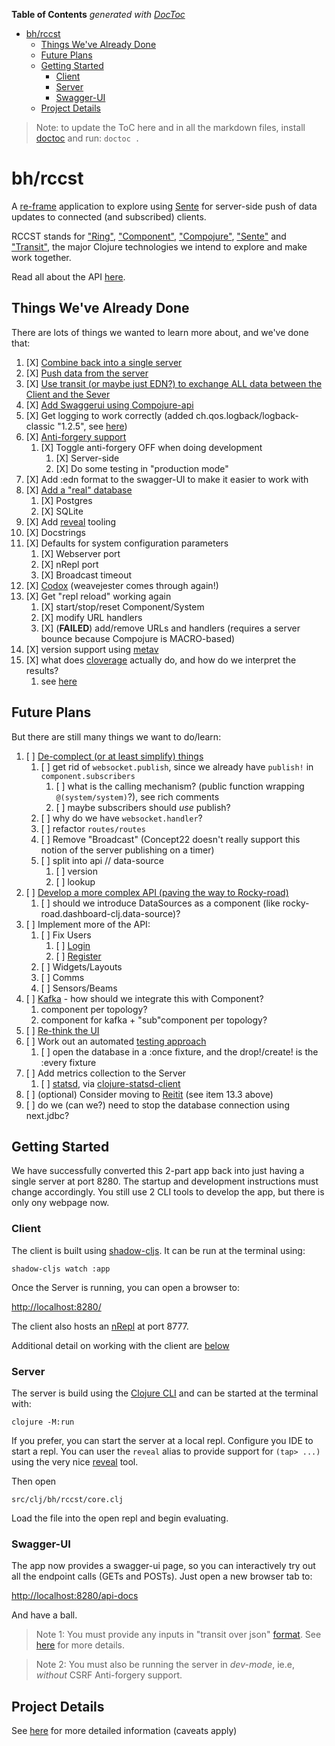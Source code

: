 <!-- START doctoc generated TOC please keep comment here to allow auto update -->
<!-- DON'T EDIT THIS SECTION, INSTEAD RE-RUN doctoc TO UPDATE -->
**Table of Contents**  *generated with [DocToc](https://github.com/thlorenz/doctoc)*

- [bh/rccst](#bhrccst)
  - [Things We've Already Done](#things-weve-already-done)
  - [Future Plans](#future-plans)
  - [Getting Started](#getting-started)
    - [Client](#client)
    - [Server](#server)
    - [Swagger-UI](#swagger-ui)
  - [Project Details](#project-details)

<!-- END doctoc generated TOC please keep comment here to allow auto update -->

> Note: to update the ToC here and in all the markdown files, install [doctoc](https://github.com/thlorenz/doctoc) and run:
>`doctoc .`


# bh/rccst

A [re-frame](https://github.com/day8/re-frame) application to explore using 
[Sente](https://github.com/ptaoussanis/sente) for server-side push of data updates to connected 
(and subscribed) clients.

RCCST stands for ["Ring"](https://github.com/ring-clojure/ring), 
["Component"](https://github.com/stuartsierra/component), 
["Compojure"](https://github.com/weavejester/compojure),
["Sente"](https://github.com/ptaoussanis/sente) 
and ["Transit"](https://github.com/cognitect/transit-clj), the major Clojure technologies we intend to 
explore and make work together.

Read all about the API [here](/docs/api/index.html).

## Things We've Already Done

There are lots of things we wanted to learn more about, and we've done that:

1. [X] [Combine back into a single server](/docs/single-server.md)
2. [X] [Push data from the server](/docs/data-push.md)
3. [X] [Use transit (or maybe just EDN?) to exchange ALL data between the Client and the Sever](/docs/transit.md)
4. [X] [Add Swaggerui using Compojure-api](/docs/swagger-ui.md)
5. [X] Get logging to work correctly (added ch.qos.logback/logback-classic "1.2.5", see [here](https://spin.atomicobject.com/2015/05/11/clojure-logging/))
6. [X] [Anti-forgery support](/docs/anti-forgery.md)
    1. [X] Toggle anti-forgery OFF when doing development
       1. [X] Server-side
       2. [X] Do some testing in "production mode"
7. [X] Add :edn format to the swagger-UI to make it easier to work with
8. [X] [Add a "real" database](/docs/database.md)
    1. [X] Postgres
    2. [X] SQLite
9. [X] Add [reveal](https://vlaaad.github.io/reveal/) tooling
10. [X] Docstrings
11. [X] Defaults for system configuration parameters
    1. [X] Webserver port
    2. [X] nRepl port
    3. [X] Broadcast timeout
12. [X] [Codox](https://github.com/weavejester/codox) (weavejester comes through again!)
13. [X] Get "repl reload" working again
    1. [X] start/stop/reset Component/System
    2. [X] modify URL handlers
    3. [X] (**FAILED**) add/remove URLs and handlers (requires a server bounce because Compojure is MACRO-based)
14. [X] version support using [metav](https://github.com/jgrodziski/metav)
15. [X] what does [cloverage](https://github.com/cloverage/cloverage) actually do, and how do we interpret the results?
    1. see [here](https://blog.jeaye.com/2016/12/29/clojure-test-coverage/)



## Future Plans

But there are still many things we want to do/learn:

1. [ ] [De-complect (or at least simplify) things](/docs/decompleting.md)
   1. [ ] get rid of `websocket.publish`, since we already have `publish!` in `component.subscribers`
      1. [ ] what is the calling mechanism? (public function wrapping `@(system/system)`?), see rich comments
      2. [ ] maybe subscribers should _use_ publish?
   2. [ ] why do we have `websocket.handler`?
   3. [ ] refactor `routes/routes`
   4. [ ] Remove "Broadcast" (Concept22 doesn't really support this notion of the server publishing on a timer)
   5. [ ] split into api // data-source
      1. [ ] version
      2. [ ] lookup
2. [ ] [Develop a more complex API (paving the way to Rocky-road)](/docs/complex-api.md)
   1. [ ] should we introduce DataSources as a component (like rocky-road.dashboard-clj.data-source)?
3. [ ] Implement more of the API:
   1. [ ] Fix Users
      1. [ ] [Login]()
      2. [ ] [Register]()
   2. [ ] Widgets/Layouts
   3. [ ] Comms
   4. [ ] Sensors/Beams
4. [ ] [Kafka](/docs/kafka.md) - how should we integrate this with Component?
   1. component per topology?
   2. component for kafka + "sub"component per topology?
5. [ ] [Re-think the UI](/docs/rethinking-ui.md)
6. [ ] Work out an automated [testing approach](/docs/testing.md)
   1. [ ] open the database in a :once fixture, and the drop!/create! is the :every fixture
7. [ ] Add metrics collection to the Server
   1. [ ] [statsd](https://github.com/statsd/statsd), via [clojure-statsd-client](https://github.com/unbounce/clojure-dogstatsd-client)
8. [ ] (optional) Consider moving to [Reitit](/docs/routing.md) (see item 13.3 above)
9. [ ] do we (can we?) need to stop the database connection using next.jdbc?


## Getting Started

We have successfully converted this 2-part app back into just having a single server at port 8280. The startup and development
instructions must change accordingly. You still use 2 CLI tools to develop the app, but there is only
ony webpage now.

### Client

The client is built using [shadow-cljs](https://shadow-cljs.github.io/docs/UsersGuide.html). It can be run 
at the terminal using:

    shadow-cljs watch :app

Once the Server is running, you can open a browser to:

[http://localhost:8280/](http://localhost:8280/)

The client also hosts an [nRepl](https://nrepl.org/nrepl/index.html) at port 8777.

Additional detail on working with the client are [below](#development)

### Server

The server is build using the [Clojure CLI](https://clojure.org/guides/deps_and_cli) and can be started at the terminal with:

    clojure -M:run

If you prefer, you can start the server at a local repl. Configure you IDE to start a repl. You can user the
`reveal` alias to provide support for `(tap> ...)` using the very nice [reveal]() tool.

Then open 

    src/clj/bh/rccst/core.clj 

Load the file into the open repl and begin evaluating.

### Swagger-UI

The app now provides a swagger-ui page, so you can interactively try out all the endpoint calls (GETs and POSTs).
Just open a new browser tab to:

[http://localhost:8280/api-docs](http://localhost:8280/api-docs)

And have a ball.

> Note 1: You must provide any inputs in "transit over json" [format](https://github.com/cognitect/transit-format#ground-and-extension-types). 
> See [here](https://github.com/cognitect/transit-format) for more details.

> Note 2: You must also be running the server in _dev-mode_, ie.e, _without_ CSRF Anti-forgery support.

## Project Details 

See [here](/docs/project-details.md) for more detailed information (caveats apply) 

